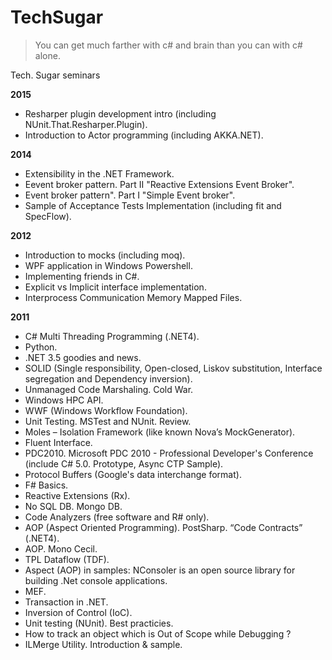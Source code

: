 TechSugar
=========
>You can get much farther with c# and brain than you can with c# alone.

Tech. Sugar seminars

**2015**
* Resharper plugin development intro (including NUnit.That.Resharper.Plugin).
* Introduction to Actor programming (including AKKA.NET).

**2014**
* Extensibility in the .NET Framework.
* Eevent broker pattern. Part II "Reactive Extensions Event Broker".
* Event broker pattern". Part I "Simple Event broker".
* Sample of Acceptance Tests Implementation (including fit and SpecFlow).

**2012**
* Introduction to mocks (including moq).
* WPF application in Windows Powershell.
* Implementing friends in C#.
* Explicit vs Implicit interface implementation.
* Interprocess Communication Memory Mapped Files.

**2011**
* C# Multi Threading Programming (.NET4).
* Python.
* .NET 3.5 goodies and news.
* SOLID (Single responsibility, Open-closed, Liskov substitution, Interface segregation and Dependency inversion).
* Unmanaged Code Marshaling. Cold War.
* Windows HPC API.
* WWF (Windows Workflow Foundation).
* Unit Testing. MSTest and NUnit. Review.
* Moles – Isolation Framework (like known Nova’s MockGenerator).
* Fluent Interface.
* PDC2010. Microsoft PDC 2010 - Professional Developer's Conference (include C# 5.0. Prototype, Async CTP Sample).
* Protocol Buffers (Google's data interchange format).
* F# Basics.
* Reactive Extensions (Rx).
* No SQL DB. Mongo DB.
* Code Analyzers (free software and R# only).
* AOP (Aspect Oriented Programming). PostSharp. “Code Contracts” (.NET4).
* AOP. Mono Cecil.
* TPL Dataflow (TDF).
* Aspect (AOP) in samples: NConsoler is an open source library for building .Net console applications.
* MEF.
* Transaction in .NET.
* Inversion of Control (IoC).
* Unit testing (NUnit). Best practicies.
* How to track an object which is Out of Scope while Debugging ?
* ILMerge Utility. Introduction & sample.
